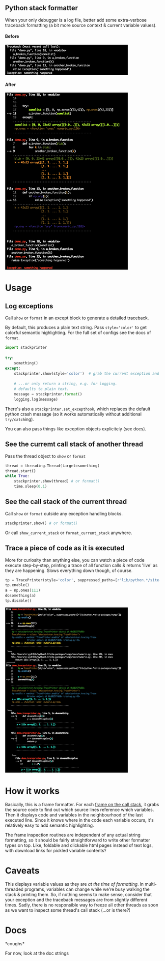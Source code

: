 ## Python stack formatter

When your only debugger is a log file, better add some extra-verbose traceback formatting (a bit more source context & current variable values).


#### Before
<img src="tb_before.png" width="400">

#### After
<img src="tb_after.png" width="400">

# Usage

## Log exceptions
Call `show` or `format` in an except block to generate a detailed traceback.

By default, this produces a plain text string. Pass `style='color'` to get colorful semantic highlighting. For the full set of configs see the docs of `format`.

```python
import stackprinter

try:
    something()
except:
    stackprinter.show(style='color')  # grab the current exception and print it to stderr

    # ...or only return a string, e.g. for logging.
    # defaults to plain text.
    message = stackprinter.format()
    logging.log(message)
```
There's also a `stackprinter.set_excepthook`, which replaces the default python crash message (so it works automatically without additional `try/catch`ing).

You can also pass things like exception objects explicitely (see docs).

## See the curremt call stack of another thread
Pass the thread object to `show` or `format`

```python
thread = threading.Thread(target=something)
thread.start()
while True:
    stackprinter.show(thread) # or format()
    time.sleep(0.1)
```

## See the call stack of the current thread
Call `show` or `format` outside any exception handling blocks.

```python
stackprinter.show() # or format()
```

Or call `show_current_stack` or `format_current_stack` anywhere.

## Trace a piece of code as it is executed

More for curiosity than anything else, you can watch a piece of code execute step-by-step, printing a trace of all function calls & returns 'live' as they are happening. Slows everything down though, of course.
```python
tp = TracePrinter(style='color', suppressed_paths=[r"lib/python.*/site-packages/numpy"])
tp.enable()
a = np.ones(111)
dosomething(a)
tp.disable()
```

<img src="trace.png" width="400">

# How it works

Basically, this is a frame formatter. For each [frame on the call stack](https://en.wikipedia.org/wiki/Call_stack), it grabs the source code to find out which source lines reference which variables. Then it displays code and variables in the neighbourhood of the last executed line. Since it knows where in the code each variable occurs, it's relatively easy to add semantic highlighting.

The frame inspection routines are independent of any actual string formatting, so it should be fairly straightforward to write other formatter types on top. Like, foldable and clickable html pages instead of text logs, with download links for pickled variable contents?

# Caveats

This displays variable values as they are _at the time of formatting_. In
multi-threaded programs, variables can change while we're busy walking
the stack & printing them. So, if nothing seems to make sense, consider that
your exception and the traceback messages are from slightly different times.
Sadly, there is no responsible way to freeze all other threads as soon
as we want to inspect some thread's call stack (...or is there?)

# Docs

\*coughs\*

For now, look at the doc strings
